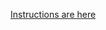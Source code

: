 [Instructions are here](https://github.com/csheldonhess/c4l16-cli-workshop/blob/master/archiving-exercise/instructions.md)
